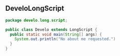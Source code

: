 ## DeveloLongScript

```java
package develo.long.script;

public class Develo extends LongScript {
  public static void main(String[] args) {
    System.out.println("No about me requested.")
  }
}
```
